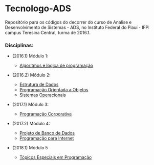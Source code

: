 # Tecnologo-ADS
Repositório para os códigos do decorrer do curso de Análise e Desenvolvimento de Sistemas - ADS, 
no Instituto Federal do Piauí - IFPI campus Teresina Central, turma de 2016.1.

### Disciplinas:
- (2016.1) Módulo 1:
  - [Algoritmos e lógica de programação](https://github.com/sywrahg/Tecnologo-ADS/tree/master/Algoritmos)

- (2016.2) Módulo 2:
  - [Estrutura de Dados](https://github.com/sywrahg/Tecnologo-ADS/tree/master/Estrutura%20de%20Dados)  
  - [Programação Orientada a Objetos](https://github.com/sywrahg/Tecnologo-ADS/tree/master/Programa%C3%A7%C3%A3o%20Orientada%20a%20Objetos)
  - [Sistemas Operacionais](https://github.com/sywrahg/Tecnologo-ADS/tree/master/Sistemas%20Operacionais)
  
- (2017.1) Módulo 3:
  - [Programação Corporativa](https://github.com/sywrahg/Tecnologo-ADS/tree/master/Programa%C3%A7%C3%A3o%20Corporativa)

- (2017.2) Módulo 4:
  - [Projeto de Banco de Dados](https://github.com/sywrahg/Tecnologo-ADS/tree/master/Projeto%20de%20Banco%20de%20Dados)
  - [Programação para Internet](https://github.com/sywrahg/Programacao-para-Internet)

- (2018.1) Módulo 5
  - [Tópicos Especiais em Programação](https://github.com/sywrahg/Tecnologo-ADS/tree/master/Topicos%20Especiais%20em%20Programa%C3%A7%C3%A3o)
